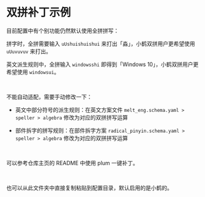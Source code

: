 # 双拼补丁示例

目前配置中有个别功能仍然默认使用全拼拼写：

拼字时，全拼需要输入 `uUshuishuishui` 来打出「淼」，小鹤双拼用户更希望使用 `uUuvuvuv` 来打出。

英文派生规则中，全拼输入 `windowsshi` 即得到「Windows 10」，小鹤双拼用户更希望使用 `windowsui`。

<br>

不能自动适配，需要手动修改一下：

- 英文中部分符号的派生规则：在英文方案文件 `melt_eng.schema.yaml > speller > algebra` 修改为对应的双拼拼写运算

- 部件拆字的拼写规则：在部件拆字方案 `radical_pinyin.schema.yaml > speller > algebra` 修改为对应的双拼拼写运算

<br>

可以参考仓库主页的 README 中使用 plum 一键补丁。

<br>

也可以从此文件夹中直接复制粘贴到配置目录，默认启用的是小鹤的。
